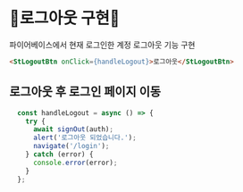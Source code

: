 # 🌻로그아웃 구현🌻
파이어베이스에서 현재 로그인한 계정 로그아웃 기능 구현

```html
<StLogoutBtn onClick={handleLogout}>로그아웃</StLogoutBtn>
```

## 로그아웃 후 로그인 페이지 이동
```js
  const handleLogout = async () => {
    try {
      await signOut(auth);
      alert('로그아웃 되었습니다.');
      navigate('/login');
    } catch (error) {
      console.error(error);
    }
  };
```
